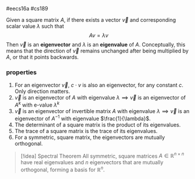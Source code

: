 #eecs16a #cs189 

Given a square matrix $A$, if there exists a vector $\overrightarrow{v}$ and corresponding scalar value $\lambda$ such that
$$ Av = \lambda v $$
Then $\overrightarrow{v}$ is an **eigenvector** and $\lambda$ is an **eigenvalue** of $A$. Conceptually, this means that the direction of $\overrightarrow{v}$ remains unchanged after being multiplied by $A$, or that it points backwards.

### properties
1. For an eigenvector $\overrightarrow{v}$, $c \cdot v$ is also an eigenvector, for any constant $c$. Only direction matters.
2. $\overrightarrow{v}$ is an eigenvector of $A$ with eigenvalue $\lambda \implies \overrightarrow{v}$ is an eigenvector of $A^k$ with e-value $\lambda^k$
3. $\overrightarrow{v}$ is an eigenvector of invertible matrix $A$ with eigenvalue $\lambda \implies \overrightarrow{v}$ is an eigenvector of $A^{-1}$   with eigenvalue $\frac{1}{\lambda}$.
4. The determinant of a square matrix is the product of its eigenvalues.
5. The trace of a square matrix is the trace of its eigenvalues.
6. For a symmetric, square matrix, the eigenvectors are mutually orthogonal.

>[!idea] Spectral Theorem
>All symmetric, square matrices $A \in \mathbb{R}^{n \times n}$ have real eigenvalues and $n$ eigenvectors that are mutually orthogonal, forming a basis for $\mathbb{R}^n$.

